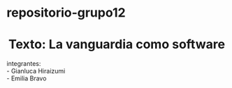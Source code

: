 # repositorio-grupo12
<h1 align= "center">Texto: La vanguardia como software</h1>
integrantes:<br>
- Gianluca Hiraizumi<br>
- Emilia Bravo
